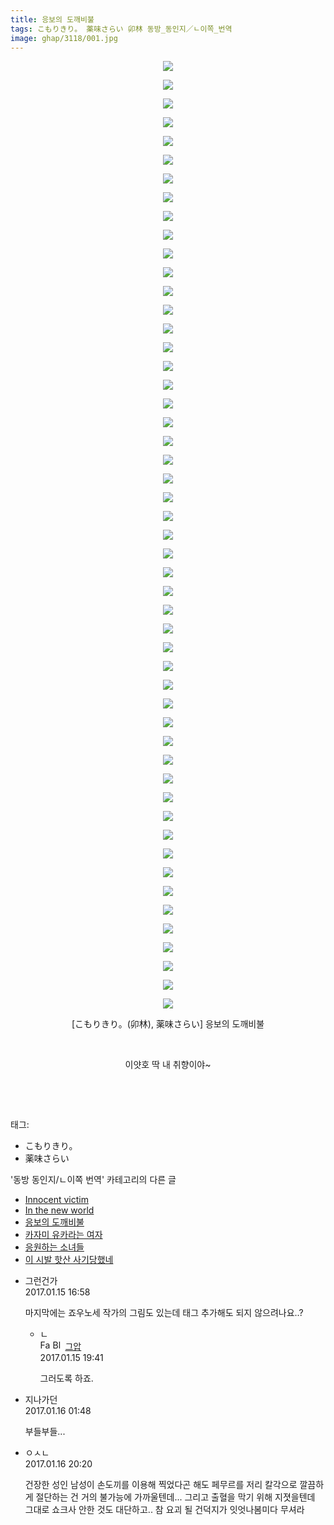 ```yaml
---
title: 응보의 도깨비불
tags: こもりきり。 薬味さらい 卯林 동방_동인지／ㄴ이쪽_번역
image: ghap/3118/001.jpg
---
```

<div class="article">
<p style="text-align: center; clear: none; float: none;"><img src="{{ site.nasurl }}/ghap/3118/001.jpg"/></p>
<p style="text-align: center; clear: none; float: none;"><img src="{{ site.nasurl }}/ghap/3118/002.jpg"/></p>
<p style="text-align: center; clear: none; float: none;"><img src="{{ site.nasurl }}/ghap/3118/003.jpg"/></p>
<p style="text-align: center; clear: none; float: none;"><img src="{{ site.nasurl }}/ghap/3118/004.jpg"/></p>
<p style="text-align: center; clear: none; float: none;"><img src="{{ site.nasurl }}/ghap/3118/005.jpg"/></p>
<p style="text-align: center; clear: none; float: none;"><img src="{{ site.nasurl }}/ghap/3118/006.jpg"/></p>
<p style="text-align: center; clear: none; float: none;"><img src="{{ site.nasurl }}/ghap/3118/007.jpg"/></p>
<p style="text-align: center; clear: none; float: none;"><img src="{{ site.nasurl }}/ghap/3118/008.jpg"/></p>
<p style="text-align: center; clear: none; float: none;"><img src="{{ site.nasurl }}/ghap/3118/009.jpg"/></p>
<p style="text-align: center; clear: none; float: none;"><img src="{{ site.nasurl }}/ghap/3118/010.jpg"/></p>
<p style="text-align: center; clear: none; float: none;"><img src="{{ site.nasurl }}/ghap/3118/011.jpg"/></p>
<p style="text-align: center; clear: none; float: none;"><img src="{{ site.nasurl }}/ghap/3118/012.jpg"/></p>
<p style="text-align: center; clear: none; float: none;"><img src="{{ site.nasurl }}/ghap/3118/013.jpg"/></p>
<p style="text-align: center; clear: none; float: none;"><img src="{{ site.nasurl }}/ghap/3118/014.jpg"/></p>
<p style="text-align: center; clear: none; float: none;"><img src="{{ site.nasurl }}/ghap/3118/015.jpg"/></p>
<p style="text-align: center; clear: none; float: none;"><img src="{{ site.nasurl }}/ghap/3118/016.jpg"/></p>
<p style="text-align: center; clear: none; float: none;"><img src="{{ site.nasurl }}/ghap/3118/017.jpg"/></p>
<p style="text-align: center; clear: none; float: none;"><img src="{{ site.nasurl }}/ghap/3118/018.jpg"/></p>
<p style="text-align: center; clear: none; float: none;"><img src="{{ site.nasurl }}/ghap/3118/019.jpg"/></p>
<p style="text-align: center; clear: none; float: none;"><img src="{{ site.nasurl }}/ghap/3118/020.jpg"/></p>
<p style="text-align: center; clear: none; float: none;"><img src="{{ site.nasurl }}/ghap/3118/021.jpg"/></p>
<p style="text-align: center; clear: none; float: none;"><img src="{{ site.nasurl }}/ghap/3118/022.jpg"/></p>
<p style="text-align: center; clear: none; float: none;"><img src="{{ site.nasurl }}/ghap/3118/023.jpg"/></p>
<p style="text-align: center; clear: none; float: none;"><img src="{{ site.nasurl }}/ghap/3118/024.jpg"/></p>
<p style="text-align: center; clear: none; float: none;"><img src="{{ site.nasurl }}/ghap/3118/025.jpg"/></p>
<p style="text-align: center; clear: none; float: none;"><img src="{{ site.nasurl }}/ghap/3118/026.jpg"/></p>
<p style="text-align: center; clear: none; float: none;"><img src="{{ site.nasurl }}/ghap/3118/027.jpg"/></p>
<p style="text-align: center; clear: none; float: none;"><img src="{{ site.nasurl }}/ghap/3118/028.jpg"/></p>
<p style="text-align: center; clear: none; float: none;"><img src="{{ site.nasurl }}/ghap/3118/029.jpg"/></p>
<p style="text-align: center; clear: none; float: none;"><img src="{{ site.nasurl }}/ghap/3118/030.jpg"/></p>
<p style="text-align: center; clear: none; float: none;"><img src="{{ site.nasurl }}/ghap/3118/031.jpg"/></p>
<p style="text-align: center; clear: none; float: none;"><img src="{{ site.nasurl }}/ghap/3118/032.jpg"/></p>
<p style="text-align: center; clear: none; float: none;"><img src="{{ site.nasurl }}/ghap/3118/033.jpg"/></p>
<p style="text-align: center; clear: none; float: none;"><img src="{{ site.nasurl }}/ghap/3118/034.jpg"/></p>
<p style="text-align: center; clear: none; float: none;"><img src="{{ site.nasurl }}/ghap/3118/035.jpg"/></p>
<p style="text-align: center; clear: none; float: none;"><img src="{{ site.nasurl }}/ghap/3118/036.jpg"/></p>
<p style="text-align: center; clear: none; float: none;"><img src="{{ site.nasurl }}/ghap/3118/037.jpg"/></p>
<p style="text-align: center; clear: none; float: none;"><img src="{{ site.nasurl }}/ghap/3118/038.jpg"/></p>
<p style="text-align: center; clear: none; float: none;"><img src="{{ site.nasurl }}/ghap/3118/039.jpg"/></p>
<p style="text-align: center; clear: none; float: none;"><img src="{{ site.nasurl }}/ghap/3118/040.jpg"/></p>
<p style="text-align: center; clear: none; float: none;"><img src="{{ site.nasurl }}/ghap/3118/041.jpg"/></p>
<p style="text-align: center; clear: none; float: none;"><img src="{{ site.nasurl }}/ghap/3118/042.jpg"/></p>
<p style="text-align: center; clear: none; float: none;"><img src="{{ site.nasurl }}/ghap/3118/043.jpg"/></p>
<p style="text-align: center; clear: none; float: none;"><img src="{{ site.nasurl }}/ghap/3118/044.jpg"/></p>
<p style="text-align: center; clear: none; float: none;"><img src="{{ site.nasurl }}/ghap/3118/045.jpg"/></p>
<p style="text-align: center; clear: none; float: none;"><img src="{{ site.nasurl }}/ghap/3118/046.jpg"/></p>
<p style="text-align: center; clear: none; float: none;"><img src="{{ site.nasurl }}/ghap/3118/047.jpg"/></p>
<p style="text-align: center; clear: none; float: none;"><img src="{{ site.nasurl }}/ghap/3118/048.jpg"/></p>
<p style="text-align: center; clear: none; float: none;"><img src="{{ site.nasurl }}/ghap/3118/049.jpg"/></p>
<p style="text-align: center; clear: none; float: none;"><img src="{{ site.nasurl }}/ghap/3118/050.jpg"/></p>
<p style="text-align: center; clear: none; float: none;"><img src="{{ site.nasurl }}/ghap/3118/051.jpg"/></p>
<p style="text-align: center; clear: none; float: none;">[こもりきり。(卯林), 薬味さらい] 응보의 도깨비불</p>
<p style="text-align: center; clear: none; float: none;"><br/></p>
<p style="text-align: center; clear: none; float: none;">이얏호 딱 내 취향이야~</p>
<p style="text-align: center; clear: none; float: none;"><br/></p>
<p><br/></p>
</div><div class="tagTrail">
<p>태그: </p>
<ul>
<li>こもりきり。</li>
<li>薬味さらい</li>
</ul>
</div><div class="another">
<p>'동방 동인지/ㄴ이쪽 번역' 카테고리의 다른 글</p>
<ul>
<li><a href="/2017-01-16-ghap_3120">Innocent victim</a></li>
<li><a href="/2017-01-16-ghap_3119">In the new world</a></li>
<li><a href="/2017-01-15-ghap_3118">응보의 도깨비불</a></li>
<li><a href="/2017-01-11-ghap_3104">카자미 유카라는 여자</a></li>
<li><a href="/2017-01-09-ghap_3091">응원하는 소녀들</a></li>
<li><a href="/2017-01-08-ghap_3090">이 시발 핫산 사기당했네</a></li>
</ul>
</div><div class="cb_module cb_fluid">
<div class="cb_wrt cb_profile">
<div class="comment">
<ul>
<li class="cb_thumb_off" id="comment14892432">
<div class="cb_comment_area">
<div class="cb_info_area">
<div class="cb_section">
<span class="cb_nick_name">그런건가</span>
</div>
<div class="cb_section">
<span class="cb_date">2017.01.15 16:58 </span>
</div>
</div>
<div class="cb_dsc_comment">
<p class="cb_dsc">
											마지막에는 죠우노세 작가의 그림도 있는데 태그 추가해도 되지 않으려나요..?
										</p>
</div>
<ul>
<li class="cb_thumb_off" id="comment14892504">
<span class="cb_bu_subnode">ㄴ</span>
<div class="cb_comment_area">
<div class="cb_info_area">
<div class="cb_section">
<span class="cb_nick_name"><img alt="Favicon of https://ghaptouhou.tistory.com" height="16" onerror="this.onerror=null;this.parentNode.removeChild(this)" src="https://ghaptouhou.tistory.com/favicon.ico" width="16"/> <img alt="BlogIcon" height="16" onerror="this.parentNode.removeChild(this)" src="https://ghaptouhou.tistory.com/index.gif" width="16"/> <a href="https://ghaptouhou.tistory.com" onclick="return openLinkInNewWindow(this)"> 그압</a><span class="tistoryProfileLayerTrigger" onclick='TistoryProfile.show(event, this, {"title":"\uc800\uae30 \uc774\uac70 \ub098\uc911\uc5d0 \uc218\uc815 \uac00\ub2a5\ud558\ub098\uc694","url":"https:\/\/ghap.tistory.com","nickname":"\uadf8\uc555","items":[]}); return false;'></span></span>
</div>
<div class="cb_section">
<span class="cb_date">2017.01.15 19:41 </span>
</div>
</div>
<div class="cb_dsc_comment">
<p class="cb_dsc">
																그러도록 하죠.
															</p>
</div>
</div>
</li>
</ul>
</div></li>
<li class="cb_thumb_off" id="comment14892679">
<div class="cb_comment_area">
<div class="cb_info_area">
<div class="cb_section">
<span class="cb_nick_name">지나가던</span>
</div>
<div class="cb_section">
<span class="cb_date">2017.01.16 01:48 </span>
</div>
</div>
<div class="cb_dsc_comment">
<p class="cb_dsc">
											부들부들...
										</p>
</div>
</div></li>
<li class="cb_thumb_off" id="comment14893222">
<div class="cb_comment_area">
<div class="cb_info_area">
<div class="cb_section">
<span class="cb_nick_name">ㅇㅅㄴ</span>
</div>
<div class="cb_section">
<span class="cb_date">2017.01.16 20:20 </span>
</div>
</div>
<div class="cb_dsc_comment">
<p class="cb_dsc">
											건장한 성인 남성이 손도끼를 이용해 찍었다곤 해도 페무르를 저리 칼각으로 깔끔하게 절단하는 건 거의 불가능에 가까울텐데... 그리고 출혈을 막기 위해 지졋을텐데 그대로 쇼크사 안한 것도 대단하고.. 참 요괴 될 건덕지가 잇엇나봄미다 무셔라
										</p>
</div>
</div></li>
</ul>
</div>
</div><!-- commentList close -->
</div>